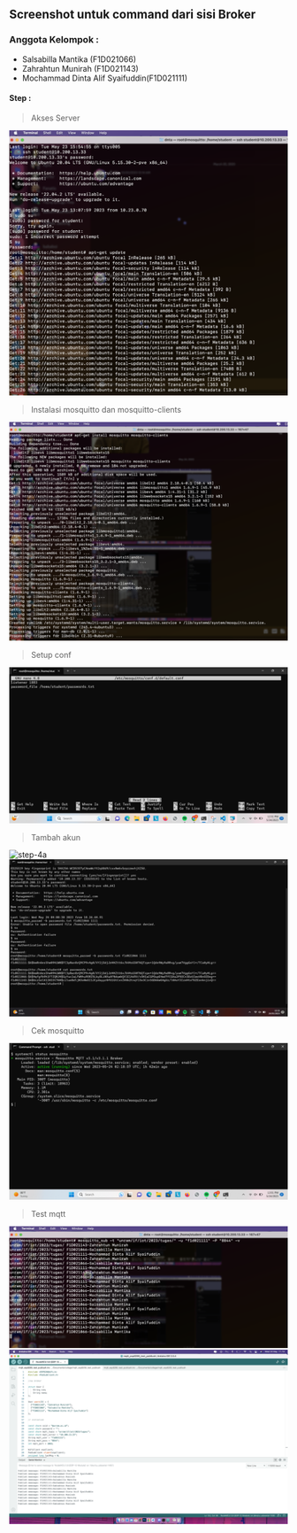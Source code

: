 ## Screenshot untuk command dari sisi Broker

### Anggota Kelompok :

- Salsabilla Mantika (F1D021066)
- Zahrahtun Munirah (F1D021143)
- Mochammad Dinta Alif Syaifuddin(F1D021111)

#### Step :

> Akses Server

![step-1](F1D021111.png?raw=true)

> Instalasi mosquitto dan mosquitto-clients

![step-2](F1D021111.install.png?raw=true)

> Setup conf

![step-3](F1D021143.config.png?raw=true)

> Tambah akun

![step-4a](F1D021143.akun.png?raw=true)
![step-4b](F1D021066.user.png?raw=true)

> Cek mosquitto

![step-5](F1D021143.png?raw=true)

> Test mqtt

![step-6a](F1D021111.test.png?raw=true)
![step-6a](F1D021111.esp.png?raw=true)
